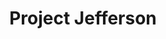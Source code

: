---
id: company-api-server
title: Project Jefferson 
sidebar_label: Overview
slug: /company-api-server
---